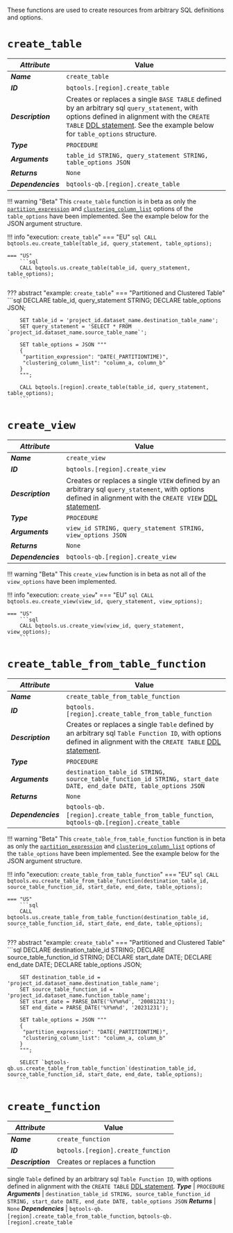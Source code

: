 These functions are used to create resources from arbitrary SQL definitions and options.

# **`create_table`**
_**Attribute**_ | Value
--- | ---
_**Name**_ | `create_table`
_**ID**_ | `bqtools.[region].create_table`
_**Description**_ | Creates or replaces a single `BASE TABLE` defined by an arbitrary sql `query_statement`, with options defined in alignment with the `CREATE TABLE` [DDL statement](https://cloud.google.com/bigquery/docs/reference/standard-sql/data-definition-language#create_table_statement). See the example below for `table_options` structure.
_**Type**_ | `PROCEDURE`
_**Arguments**_ | `table_id STRING, query_statement STRING, table_options JSON`
_**Returns**_ | `None`
_**Dependencies**_ | `bqtools-qb.[region].create_table`

!!! warning "Beta"
    This `create_table` function is in beta as only the [`partition_expression`](https://cloud.google.com/bigquery/docs/reference/standard-sql/data-definition-language#partition_expression) and [`clustering_column_list`](https://cloud.google.com/bigquery/docs/reference/standard-sql/data-definition-language#clustering_column_list) options of the `table_options` have been implemented. See the example below for the JSON argument structure.

!!! info "execution: `create_table`"
    === "EU"
        ```sql
        CALL bqtools.eu.create_table(table_id, query_statement, table_options);
        ```

    === "US"
        ```sql
        CALL bqtools.us.create_table(table_id, query_statement, table_options);
        ```

??? abstract "example: `create_table`"
    === "Partitioned and Clustered Table"
        ```sql
        DECLARE table_id, query_statement STRING;
        DECLARE table_options JSON;

        SET table_id = 'project_id.dataset_name.destination_table_name';
        SET query_statement = 'SELECT * FROM `project_id.dataset_name.source_table_name`';

        SET table_options = JSON """
        {
         "partition_expression": "DATE(_PARTITIONTIME)",
         "clustering_column_list": "column_a, column_b"
        }   
        """;

        CALL bqtools.[region].create_table(table_id, query_statement, table_options);
        ```
    
# **`create_view`**
_**Attribute**_ | Value
--- | ---
_**Name**_ | `create_view`
_**ID**_ | `bqtools.[region].create_view`
_**Description**_ | Creates or replaces a single `VIEW` defined by an arbitrary sql `query_statement`, with options defined in alignment with the `CREATE VIEW` [DDL statement](https://cloud.google.com/bigquery/docs/reference/standard-sql/data-definition-language#create_view_statement).
_**Type**_ | `PROCEDURE`
_**Arguments**_ | `view_id STRING, query_statement STRING, view_options JSON`
_**Returns**_ | `None`
_**Dependencies**_ | `bqtools-qb.[region].create_view`

!!! warning "Beta"
    This `create_view` function is in beta as not all of the `view_options` have been implemented.

!!! info "execution: `create_view`"
    === "EU"
        ```sql
        CALL bqtools.eu.create_view(view_id, query_statement, view_options);
        ```

    === "US"
        ```sql
        CALL bqtools.us.create_view(view_id, query_statement, view_options);
        ```

# **`create_table_from_table_function`**
_**Attribute**_ | Value
--- | ---
_**Name**_ | `create_table_from_table_function`
_**ID**_ | `bqtools.[region].create_table_from_table_function`
_**Description**_ | Creates or replaces a single `Table` defined by an arbitrary sql `Table Function ID`, with options defined in alignment with the `CREATE TABLE` [DDL statement](https://cloud.google.com/bigquery/docs/reference/standard-sql/data-definition-language#create_table_statement).
_**Type**_ | `PROCEDURE`
_**Arguments**_ | `destination_table_id STRING, source_table_function_id STRING, start_date DATE, end_date DATE, table_options JSON`
_**Returns**_ | `None`
_**Dependencies**_ | `bqtools-qb.[region].create_table_from_table_function`, `bqtools-qb.[region].create_table`

!!! warning "Beta"
    This `create_table_from_table_function` function is in beta as only the [`partition_expression`](https://cloud.google.com/bigquery/docs/reference/standard-sql/data-definition-language#partition_expression) and [`clustering_column_list`](https://cloud.google.com/bigquery/docs/reference/standard-sql/data-definition-language#clustering_column_list) options of the `table_options` have been implemented. See the example below for the JSON argument structure.

!!! info "execution: `create_table_from_table_function`"
    === "EU"
        ```sql
        CALL bqtools.eu.create_table_from_table_function(destination_table_id, source_table_function_id, start_date, end_date, table_options);
        ```

    === "US"
        ```sql
        CALL bqtools.us.create_table_from_table_function(destination_table_id, source_table_function_id, start_date, end_date, table_options);
        ```

??? abstract "example: `create_table`"
    === "Partitioned and Clustered Table"
        ```sql
        DECLARE destination_table_id STRING;
        DECLARE source_table_function_id STRING;
        DECLARE start_date DATE;
        DECLARE end_date DATE;
        DECLARE table_options JSON;

        SET destination_table_id = 'project_id.dataset_name.destination_table_name';
        SET source_table_function_id = 'project_id.dataset_name.function_table_name';
        SET start_date = PARSE_DATE('%Y%m%d', '20081231');
        SET end_date = PARSE_DATE('%Y%m%d', '20231231');

        SET table_options = JSON """
        {
         "partition_expression": "DATE(_PARTITIONTIME)",
         "clustering_column_list": "column_a, column_b"
        }   
        """;

        SELECT `bqtools-qb.us.create_table_from_table_function`(destination_table_id, source_table_function_id, start_date, end_date, table_options);
        ```

# **`create_function`**
_**Attribute**_ | Value
--- | ---
_**Name**_ | `create_function`
_**ID**_ | `bqtools.[region].create_function`
_**Description**_ | Creates or replaces a function


single `Table` defined by an arbitrary sql `Table Function ID`, with options defined in alignment with the `CREATE TABLE` [DDL statement](https://cloud.google.com/bigquery/docs/reference/standard-sql/data-definition-language#create_table_statement).
_**Type**_ | `PROCEDURE`
_**Arguments**_ | `destination_table_id STRING, source_table_function_id STRING, start_date DATE, end_date DATE, table_options JSON`
_**Returns**_ | `None`
_**Dependencies**_ | `bqtools-qb.[region].create_table_from_table_function`, `bqtools-qb.[region].create_table`